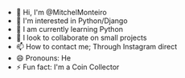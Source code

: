 - 👋 Hi, I'm @MitchelMonteiro
- 👀 I'm interested in Python/Django
- 🌱 I am currently learning Python
- 💞️ I look to collaborate on small projects
- 📫 How to contact me; Through Instagram direct
- 😄 Pronouns: He
- ⚡ Fun fact: I'm a Coin Collector
<!---
MitchelMonteiro/MitchelMonteiro is a ✨ special ✨ repository because its `README.md` (this file) appears on your GitHub profile.
You can click the Preview link to take a look at your changes.
--->

